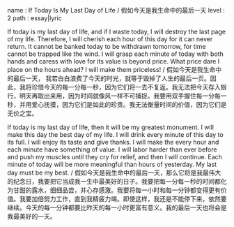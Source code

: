 name : If Today Is My Last Day of Life / 假如今天是我生命中的最后一天
level : 2
path : essay|lyric

If today is my last day of life, and if I waste today, I will destroy the last page of my life. Therefore, I will cherish each hour of this day for it can never return. It cannot be banked today to be withdrawn tomorrow, for time cannot be trapped like the wind. I will grasp each minute of today with both hands and caress with love for its value is beyond price. What price dare I place on the hours ahead? I will make them priceless! / 假如今天是我生命中的最后一天， 我若白白浪费了今天的时光，就等于毁掉了人生的最后一页。因此，我将珍惜今天的每一分每一秒，因为它们将一去不复返。我无法把今天存入银行，明天再取出来用，因为时间就像风一样不可捕捉。我要用双手握住每一分每一秒，并用爱心抚摸，因为它们是如此的珍贵。我无法衡量时间的价值，因为它们是无价之宝。

If today is my last day of life, then it will be my greatest monument. I will make this day the best day of my life. I will drink every minute of this day to its full. I will enjoy its taste and give thanks. I will make the every hour and each minute have something of value. I will labor harder than ever before and push my muscles until they cry for relief, and then I will continue. Each minute of today will be more meaningful than hours of yesterday. My last day must be my best. / 假如今天是我生命中的最后一天，那么它将是我最伟大的纪念日，我要把它当成我一生中最美好的日子。我要把每一分每一秒的时间都化为甘甜的露水，细细品尝，并心存感激。我要将每一小时和每一分钟都变得更有价值。我要加倍努力工作，直到我精疲力竭。即使这样，我还是不能停下来，依然要继续。今天的每一分钟都要比昨天的每一小时更富有意义。我的最后一天也将会是我最美好的一天。
